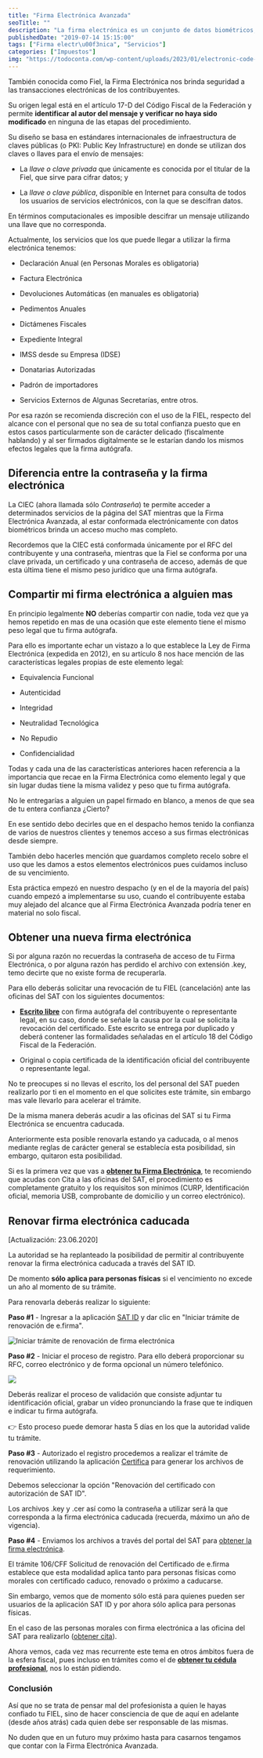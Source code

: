 ```yaml
---
title: "Firma Electrónica Avanzada"
seoTitle: ""
description: "La firma electrónica es un conjunto de datos biométricos, para legitimar e identificar al emisor como si de su firma autógrafa se tratara."
publishedDate: "2019-07-14 15:15:00"
tags: ["Firma electr\u00f3nica", "Servicios"]
categories: ["Impuestos"]
img: "https://todoconta.com/wp-content/uploads/2023/01/electronic-code-firma-electronica.jpeg"
---
```



También conocida como Fiel, la Firma Electrónica nos brinda seguridad a las transacciones electrónicas de los contribuyentes.




Su origen legal está en el artículo 17\-D del Código Fiscal de la Federación y permite **identificar al autor del mensaje y verificar no haya sido modificado** en ninguna de las etapas del procedimiento.




Su diseño se basa en estándares internacionales de infraestructura de claves públicas (o PKI: Public Key Infrastructure) en donde se utilizan dos claves o llaves para el envío de mensajes:




* La *llave o clave privada* que únicamente es conocida por el titular de la Fiel, que sirve para cifrar datos; y

* La *llave o clave pública*, disponible en Internet para consulta de todos los usuarios de servicios electrónicos, con la que se descifran datos.




En términos computacionales es imposible descifrar un mensaje utilizando una llave que no corresponda.




Actualmente, los servicios que los que puede llegar a utilizar la firma electrónica tenemos:




* Declaración Anual (en Personas Morales es obligatoria)

* Factura Electrónica

* Devoluciones Automáticas (en manuales es obligatoria)

* Pedimentos Anuales

* Dictámenes Fiscales

* Expediente Integral

* IMSS desde su Empresa (IDSE)

* Donatarias Autorizadas

* Padrón de importadores

* Servicios Externos de Algunas Secretarías, entre otros.




Por esa razón se recomienda discreción con el uso de la FIEL, respecto del alcance con el personal que no sea de su total confianza puesto que en estos casos particularmente son de carácter delicado (fiscalmente hablando) y al ser firmados digitalmente se le estarían dando los mismos efectos legales que la firma autógrafa.




Diferencia entre la contraseña y la firma electrónica
-----------------------------------------------------




La CIEC (ahora llamada sólo *Contraseña*) te permite acceder a determinados servicios de la página del SAT mientras que la Firma Electrónica Avanzada, al estar conformada electrónicamente con datos biométricos brinda un acceso mucho mas completo.




Recordemos que la CIEC está conformada únicamente por el RFC del contribuyente y una contraseña, mientras que la Fiel se conforma por una clave privada, un certificado y una contraseña de acceso, además de que esta última tiene el mismo peso jurídico que una firma autógrafa.




Compartir mi firma electrónica a alguien mas
--------------------------------------------




En principio legalmente **NO** deberías compartir con nadie, toda vez que ya hemos repetido en mas de una ocasión que este elemento tiene el mismo peso legal que tu firma autógrafa.




Para ello es importante echar un vistazo a lo que establece la Ley de Firma Electrónica (expedida en 2012\), en su artículo 8 nos hace mención de las características legales propias de este elemento legal:




* Equivalencia Funcional

* Autenticidad

* Integridad

* Neutralidad Tecnológica

* No Repudio

* Confidencialidad




Todas y cada una de las características anteriores hacen referencia a la importancia que recae en la Firma Electrónica como elemento legal y que sin lugar dudas tiene la misma validez y peso que tu firma autógrafa.




No le entregarías a alguien un papel firmado en blanco, a menos de que sea de tu entera confianza ¿Cierto?




En ese sentido debo decirles que en el despacho hemos tenido la confianza de varios de nuestros clientes y tenemos acceso a sus firmas electrónicas desde siempre.




También debo hacerles mención que guardamos completo recelo sobre el uso que les damos a estos elementos electrónicos pues cuidamos incluso de su vencimiento.




Esta práctica empezó en nuestro despacho (y en el de la mayoría del país) cuando empezó a implementarse su uso, cuando el contribuyente estaba muy alejado del alcance que al Firma Electrónica Avanzada podría tener en material no solo fiscal.




Obtener una nueva firma electrónica
-----------------------------------




Si por alguna razón no recuerdas la contraseña de acceso de tu Firma Electrónica, o por alguna razón has perdido el archivo con extensión .key, temo decirte que no existe forma de recuperarla.




Para ello deberás solicitar una revocación de tu FIEL (cancelación) ante las oficinas del SAT con los siguientes documentos:




* [**Escrito libre**](https://drive.google.com/file/d/0BxiwqLqH7hOQZ0FGNU4yU25JdkU/view?usp=sharing) con firma autógrafa del contribuyente o representante legal, en su caso, donde se señale la causa por la cual se solicita la revocación del certificado. Este escrito se entrega por duplicado y deberá contener las formalidades señaladas en el artículo 18 del Código Fiscal de la Federación.

* Original o copia certificada de la identificación oficial del contribuyente o representante legal.




No te preocupes si no llevas el escrito, los del personal del SAT pueden realizarlo por ti en el momento en el que solicites este trámite, sin embargo mas vale llevarlo para acelerar el trámite.




De la misma manera deberás acudir a las oficinas del SAT si tu Firma Electrónica se encuentra caducada.




Anteriormente esta posible renovarla estando ya caducada, o al menos mediante reglas de carácter general se establecía esta posibilidad, sin embargo, quitaron esta posibilidad.




Si es la primera vez que vas a [**obtener tu Firma Electrónica**](https://www.sat.gob.mx/tramites/16703/obten-tu-certificado-de-e.firma-(antes-firma-electronica)), te recomiendo que acudas con Cita a las oficinas del SAT, el procedimiento es completamente gratuito y los requisitos son mínimos (CURP, Identificación oficial, memoria USB, comprobante de domicilio y un correo electrónico).




Renovar firma electrónica caducada
----------------------------------




\[Actualización: 23\.06\.2020]




La autoridad se ha replanteado la posibilidad de permitir al contribuyente renovar la firma electrónica caducada a través del SAT ID.




De momento **sólo aplica para personas físicas** si el vencimiento no excede un año al momento de su trámite.




Para renovarla deberás realizar lo siguiente:




**Paso \#1** \- Ingresar a la aplicación [SAT ID](https://satid.sat.gob.mx/) y dar clic en "Iniciar trámite de renovación de e.firma".




![Iniciar trámite de renovación de firma electrónica](https://s3-us-west-1.amazonaws.com/todoconta/2020/06/renovacion-fiel-caducada-sat-id.png)


**Paso \#2** \- Iniciar el proceso de registro. Para ello deberá proporcionar su RFC, correo electrónico y de forma opcional un número telefónico.




![](https://s3-us-west-1.amazonaws.com/todoconta/2020/06/solicitar-autorizacion-sat-id-renovar-fiel.png)


Deberás realizar el proceso de validación que consiste adjuntar tu identificación oficial, grabar un vídeo pronunciando la frase que te indiquen e indicar tu firma autógrafa.




👉 Esto proceso puede demorar hasta 5 días en los que la autoridad valide tu trámite.




**Paso \#3** \- Autorizado el registro procedemos a realizar el trámite de renovación utilizando la aplicación [Certifica](https://www.sat.gob.mx/aplicacion/16660/genera-y-descarga-tus-archivos-a-traves-de-la-aplicacion-certifica) para generar los archivos de requerimiento.




Debemos seleccionar la opción "Renovación del certificado con autorización de SAT ID".




Los archivos .key y .cer así como la contraseña a utilizar será la que corresponda a la firma electrónica caducada (recuerda, máximo un año de vigencia).




**Paso \#4** \- Enviamos los archivos a través del portal del SAT para [obtener la firma electrónica](https://www.sat.gob.mx/tramites/44506/renueva-el-certificado-de-tu-e.firma-(personas-morales)).




El trámite 106/CFF Solicitud de renovación del Certificado de e.firma establece que esta modalidad aplica tanto para personas físicas como morales con certificado caduco, renovado o próximo a caducarse.




Sin embargo, vemos que de momento sólo está para quienes pueden ser usuarios de la aplicación SAT ID y por ahora sólo aplica para personas físicas.




En el caso de las personas morales con firma electrónica a las oficina del SAT para realizarlo ([obtener cita](https://citas.sat.gob.mx/citasat/home.aspx)).




Ahora vemos, cada vez mas recurrente este tema en otros ámbitos fuera de la esfera fiscal, pues incluso en trámites como el de [**obtener tu cédula profesional**](https://www.gob.mx/tramites/ficha/expedicion-de-cedula-profesional-electronica/SEP6534), nos lo están pidiendo.




### Conclusión




Así que no se trata de pensar mal del profesionista a quien le hayas confiado tu FIEL, sino de hacer consciencia de que de aquí en adelante (desde años atrás) cada quien debe ser responsable de las mismas.




No duden que en un futuro muy próximo hasta para casarnos tengamos que contar con la Firma Electrónica Avanzada.



